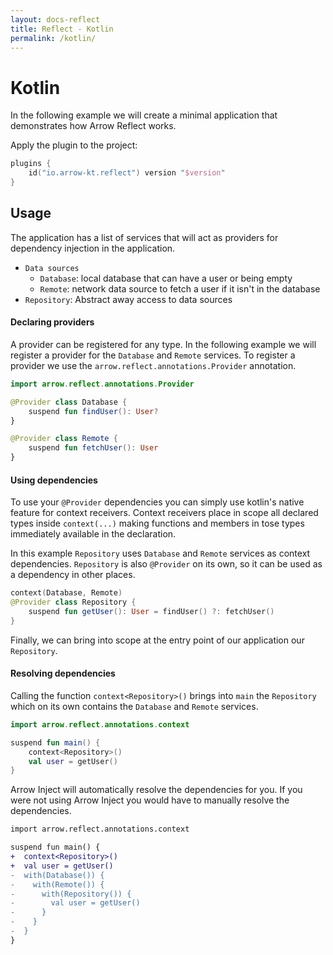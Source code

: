 ```yaml
---
layout: docs-reflect
title: Reflect - Kotlin
permalink: /kotlin/
---
```


# Kotlin

In the following example we will create a minimal application that demonstrates how Arrow Reflect works.

Apply the plugin to the project:

```kotlin
plugins {
    id("io.arrow-kt.reflect") version "$version"
}
```

## Usage

The application has a list of services that will act as providers for dependency injection
in the application.

- `Data sources`
  - `Database`: local database that can have a user or being empty
  - `Remote`: network data source to fetch a user if it isn't in the database
- `Repository`: Abstract away access to data sources

#### Declaring providers

A provider can be registered for any type. In the following example we will register a provider for the `Database` and
`Remote` services. To register a provider we use the `arrow.reflect.annotations.Provider` annotation.

```kotlin
import arrow.reflect.annotations.Provider

@Provider class Database {
    suspend fun findUser(): User?
}

@Provider class Remote {
    suspend fun fetchUser(): User
}
```

#### Using dependencies

To use your `@Provider` dependencies you can simply use kotlin's native feature for context receivers.
Context receivers place in scope all declared types inside `context(...)` making functions and members in tose types
immediately available in the declaration.

In this example `Repository` uses `Database` and `Remote` services as context dependencies.
`Repository` is also `@Provider` on its own, so it can be used as a dependency in other places.

```kotlin
context(Database, Remote)
@Provider class Repository {
    suspend fun getUser(): User = findUser() ?: fetchUser()
}
```

Finally, we can bring into scope at the entry point of our application our `Repository`.

#### Resolving dependencies

Calling the function `context<Repository>()` brings into `main` the `Repository` which
on its own contains the `Database` and `Remote` services.

```kotlin
import arrow.reflect.annotations.context

suspend fun main() {
    context<Repository>()
    val user = getUser()
}
```

Arrow Inject will automatically resolve the dependencies for you. 
If you were not using Arrow Inject you would have to manually resolve the dependencies.

```diff
import arrow.reflect.annotations.context

suspend fun main() {
+  context<Repository>()
+  val user = getUser()
-  with(Database()) {
-    with(Remote()) {
-      with(Repository()) {
-        val user = getUser()
-      }  
-    }
-  }
}
```
